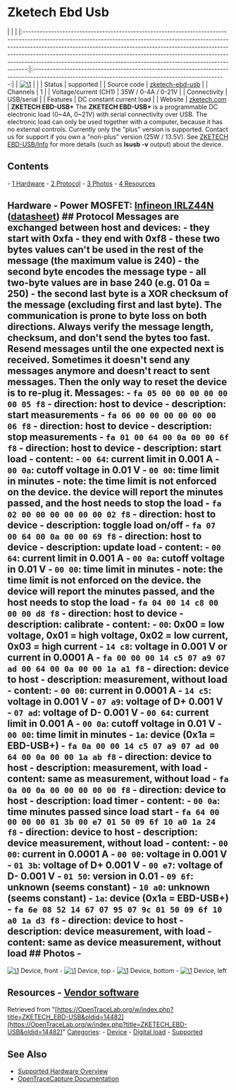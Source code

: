 # Zketech Ebd Usb

| | | |:-------------------------------------------------------------------------------------------------------------------------------------------------------------------------------------------------------------------------------------------------------------------------------------------------------------------------------------------------------------------------------------------------------:|:--------------------------------------------------------------------------------------------------------------------------------------------------:| | [![\1](../../assets/hardware/general/\2)](./File:Ztetech-ebd-usb+.png.html) | | | Status | supported | | Source code | [zketech-ebd-usb](http://github.com/OpenTraceLab/?p=OpenTraceCapture.git;a=tree;f=src/hardware/zketech-ebd-usb) | | Channels | 1 | | Voltage/current (CH1) | 35W / 0-4A / 0-21V | | Connectivity | USB/serial | | Features | DC constant current load | | Website | [zketech.com](http://www.zketech.com) | **ZKETECH EBD-USB+** The **ZKETECH EBD-USB+** is a programmable DC electronic load (0~4A, 0~21V) with serial connectivity over USB. The electronic load can only be used together with a computer, because it has no external controls. Currently only the "plus" version is supported. Contact us for support if you own a "non-plus" version (25W / 13.5V). See [ZKETECH EBD-USB/Info](ZKETECH_EBD-USB/Info.html "ZKETECH EBD-USB/Info") for more details (such as **lsusb -v** output) about the device. 
## Contents 
\- [1 Hardware](ZKETECH_EBD-USB.html#Hardware) \- [2 Protocol](ZKETECH_EBD-USB.html#Protocol) \- [3 Photos](ZKETECH_EBD-USB.html#Photos) \- [4 Resources](ZKETECH_EBD-USB.html#Resources) 
## Hardware \- **Power MOSFET**: [Infineon IRLZ44N](https://www.infineon.com/cms/de/product/power/mosfet/20v-300v-n-channel-power-mosfet/40v-75v-n-channel-power-mosfet/irlz44n/) ([datasheet](https://www.infineon.com/dgdl/irlz44npbf.pdf?fileId=5546d462533600a40153567217c32725)) ## Protocol Messages are exchanged between host and devices: \- they start with 0xfa \- they end with 0xf8 \- these two bytes values can't be used in the rest of the message (the maximum value is 240) \- the second byte encodes the message type \- all two-byte values are in base 240 (e.g. 01 0a = 250) \- the second last byte is a XOR checksum of the message (excluding first and last byte). The communication is prone to byte loss on both directions. Always verify the message length, checksum, and don't send the bytes too fast. Resend messages until the one expected next is received. Sometimes it doesn't send any messages anymore and doesn't react to sent messages. Then the only way to reset the device is to re-plug it. Messages: \- `fa 05 00 00 00 00 00 00 05 f8` \- direction: host to device \- description: start measurements \- `fa 06 00 00 00 00 00 00 06 f8` \- direction: host to device \- description: stop measurements \- `fa 01 00 64 00 0a 00 00 6f f8` \- direction: host to device \- description: start load \- content: \- `00 64`: current limit in 0.001 A \- `00 0a`: cutoff voltage in 0.01 V \- `00 00`: time limit in minutes \- note: the time limit is not enforced on the device. the device will report the minutes passed, and the host needs to stop the load \- `fa 02 00 00 00 00 00 00 02 f8` \- direction: host to device \- description: toggle load on/off \- `fa 07 00 64 00 0a 00 00 69 f8` \- direction: host to device \- description: update load \- content: \- `00 64`: current limit in 0.001 A \- `00 0a`: cutoff voltage in 0.01 V \- `00 00`: time limit in minutes \- note: the time limit is not enforced on the device. the device will report the minutes passed, and the host needs to stop the load \- `fa 04 00 14 c8 00 00 00 d8 f8` \- direction: host to device \- description: calibrate \- content: \- `00`: 0x00 = low voltage, 0x01 = high voltage, 0x02 = low current, 0x03 = high current \- `14 c8`: voltage in 0.001 V or current in 0.0001 A \- `fa 00 00 00 14 c5 07 a9 07 ad 00 64 00 0a 00 00 1a a1 f8` \- direction: device to host \- description: measurement, without load \- content: \- `00 00`: current in 0.0001 A \- `14 c5`: voltage in 0.001 V \- `07 a9`: voltage of D+ 0.001 V \- `07 ad`: voltage of D- 0.001 V \- `00 64`: current limit in 0.001 A \- `00 0a`: cutoff voltage in 0.01 V \- `00 00`: time limit in minutes \- `1a`: device (0x1a = EBD-USB+) \- `fa 0a 00 00 14 c5 07 a9 07 ad 00 64 00 0a 00 00 1a ab f8` \- direction: device to host \- description: measurement, with load \- content: same as measurement, without load \- `fa 0a 00 0a 00 00 00 00 00 f8` \- direction: device to host \- description: load timer \- content: \- `00 0a`: time minutes passed since load start \- `fa 64 00 00 00 00 01 3b 00 e7 01 50 09 6f 10 a0 1a 24 f8` \- direction: device to host \- description: device measurement, without load \- content: \- `00 00`: current in 0.0001 A \- `00 00`: voltage in 0.001 V \- `01 3b`: voltage of D+ 0.001 V \- `00 e7`: voltage of D- 0.001 V \- `01 50`: version in 0.01 \- `09 6f`: unknown (seems constant) \- `10 a0`: unknown (seems constant) \- `1a`: device (0x1a = EBD-USB+) \- `fa 6e 08 52 14 67 07 95 07 9c 01 50 09 6f 10 a0 1a d3 f8` \- direction: device to host \- description: device measurement, with load \- content: same as device measurement, without load ## Photos \- 
[![\1](../../assets/hardware/general/\2)](./File:Ztetech-ebd-usb+.png.html)
Device, front
\- 
[![\1](../../assets/hardware/general/\2)](./File:Zketech-ebd-usb+_top.jpg.html)
Device, top
\- 
[![\1](../../assets/hardware/general/\2)](./File:Zketech-ebd-usb+_bottom.jpg.html)
Device, bottom
\- 
[![\1](../../assets/hardware/general/\2)](./File:Zketech-ebd-usb+_left.jpg.html)
Device, left
## Resources \- [Vendor software](http://www.zketech.com/nd.jsp?id=15#_np=101_304)
Retrieved from "[https://OpenTraceLab.org/w/index.php?title=ZKETECH_EBD-USB&oldid=14482](https://OpenTraceLab.org/w/index.php?title=ZKETECH_EBD-USB&oldid=14482)" 
[Categories](specialcategories-specialcategories.md): \- [Device](./Category:Device.html "Category:Device") \- [Digital load](./Category:Digital_load.html "Category:Digital load") \- [Supported](./Category:Supported.html "Category:Supported")

## See Also
- [Supported Hardware Overview](../supported-hardware.md)
- [OpenTraceCapture Documentation](../../opentracecapture/overview.md)
